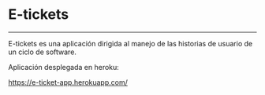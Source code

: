 # E-tickets
***
E-tickets es una aplicación dirigida al manejo de las historias de usuario de un ciclo de software.

Aplicación desplegada en heroku:

https://e-ticket-app.herokuapp.com/
